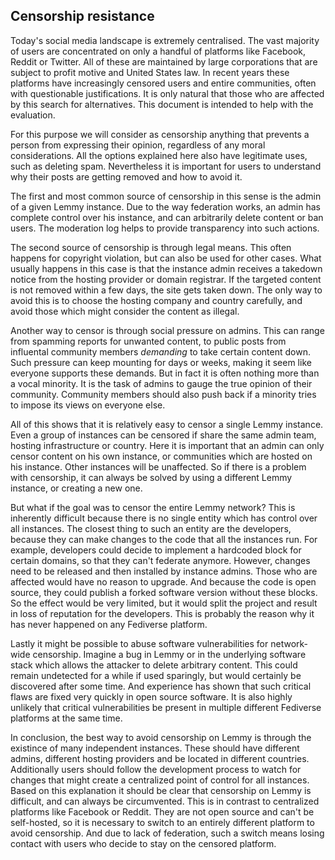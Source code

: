 ## Censorship resistance

Today's social media landscape is extremely centralised. The vast majority of users are concentrated on only a handful of platforms like Facebook, Reddit or Twitter. All of these are maintained by large corporations that are subject to profit motive and United States law. In recent years these platforms have increasingly censored users and entire communities, often with questionable justifications. It is only natural that those who are affected by this search for alternatives. This document is intended to help with the evaluation. 

For this purpose we will consider as censorship anything that prevents a person from expressing their opinion, regardless of any moral considerations. All the options explained here also have legitimate uses, such as deleting spam. Nevertheless it is important for users to understand why their posts are getting removed and how to avoid it.

The first and most common source of censorship in this sense is the admin of a given Lemmy instance. Due to the way federation works, an admin has complete control over his instance, and can arbitrarily delete content or ban users. The moderation log helps to provide transparency into such actions.

The second source of censorship is through legal means. This often happens for copyright violation, but can also be used for other cases. What usually happens in this case is that the instance admin receives a takedown notice from the hosting provider or domain registrar. If the targeted content is not removed within a few days, the site gets taken down. The only way to avoid this is to choose the hosting company and country carefully, and avoid those which might consider the content as illegal.

Another way to censor is through social pressure on admins. This can range from spamming reports for unwanted content, to public posts from influental community members *demanding* to take certain content down. Such pressure can keep mounting for days or weeks, making it seem like everyone supports these demands. But in fact it is often nothing more than a vocal minority. It is the task of admins to gauge the true opinion of their community. Community members should also push back if a minority tries to impose its views on everyone else.

All of this shows that it is relatively easy to censor a single Lemmy instance. Even a group of instances can be censored if share the same admin team, hosting infrastructure or country. Here it is important that an admin can only censor content on his own instance, or communities which are hosted on his instance. Other instances will be unaffected. So if there is a problem with censorship, it can always be solved by using a different Lemmy instance, or creating a new one.

But what if the goal was to censor the entire Lemmy network? This is inherently difficult because there is no single entity which has control over all instances. The closest thing to such an entity are the developers, because they can make changes to the code that all the instances run. For example, developers could decide to implement a hardcoded block for certain domains, so that they can't federate anymore. However, changes need to be released and then installed by instance admins. Those who are affected would have no reason to upgrade. And because the code is open source, they could publish a forked software version without these blocks. So the effect would be very limited, but it would split the project and result in loss of reputation for the developers. This is probably the reason why it has never happened on any Fediverse platform.

Lastly it might be possible to abuse software vulnerabilities for network-wide censorship. Imagine a bug in Lemmy or in the underlying software stack which allows the attacker to delete arbitrary content. This could remain undetected for a while if used sparingly, but would certainly be discovered after some time. And experience has shown that such critical flaws are fixed very quickly in open source software. It is also highly unlikely that critical vulnerabilities be present in multiple different Fediverse platforms at the same time.

In conclusion, the best way to avoid censorship on Lemmy is through the existince of many independent instances. These should have different admins, different hosting providers and be located in different countries. Additionally users should follow the development process to watch for changes that might create a centralized point of control for all instances. Based on this explanation it should be clear that censorship on Lemmy is difficult, and can always be circumvented. This is in contrast to centralized platforms like Facebook or Reddit. They are not open source and can't be self-hosted, so it is necessary to switch to an entirely different platform to avoid censorship. And due to lack of federation, such a switch means losing contact with users who decide to stay on the censored platform.